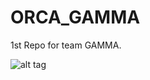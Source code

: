 # ORCA_GAMMA
1st Repo for team GAMMA. 

![alt tag](https://media.giphy.com/media/l3zoKeX8bMG5sMP4s/giphy.gif)
